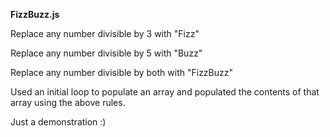 **FizzBuzz.js**

Replace any number divisible by 3 with "Fizz"

Replace any number divisible by 5 with "Buzz"

Replace any number divisible by both with "FizzBuzz"

Used an initial loop to populate an array and populated the contents of that array using the above rules.

Just a demonstration :)